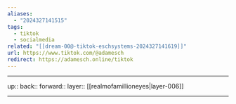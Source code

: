 ```yaml
---
aliases:
  - "2024327141515"
tags:
  - tiktok
  - socialmedia
related: "[[dream-00@-tiktok-eschsystems-2024327141619]]"
url: https://www.tiktok.com/@adamesch
redirect: https://adamesch.online/tiktok
---
```




***

up:: 
back:: 
forward:: 
layer:: [[realmofamillioneyes|layer-006]]

***

